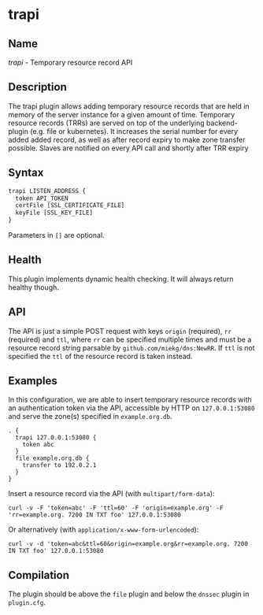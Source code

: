 # trapi

## Name

*trapi* - Temporary resource record API

## Description

The trapi plugin allows adding temporary resource records that are held in memory of the server 
instance for a given amount of time. Temporary resource records (TRRs) are served on top of the 
underlying backend-plugin (e.g. file or kubernetes). It increases the serial number for every added 
added record, as well as after record expiry to make zone transfer possible. Slaves are notified 
on every API call and shortly after TRR expiry 

## Syntax

~~~ txt
trapi LISTEN_ADDRESS {
  token API_TOKEN
  certFile [SSL_CERTIFICATE_FILE]
  keyFile [SSL_KEY_FILE]
}
~~~

Parameters in `[]` are optional.

## Health

This plugin implements dynamic health checking. It will always return healthy though.

## API

The API is just a simple POST request with keys `origin` (required), `rr` (required) and `ttl`,
where `rr` can be specified multiple times and must be a resource record string parsable by `github.com/miekg/dns:NewRR`. 
If `ttl` is not specified the `ttl` of the resource record is taken instead.

## Examples

In this configuration, we are able to insert temporary resource records with an authentication token
via the API, accessible by HTTP on `127.0.0.1:53080` and serve the zone(s) specified in `example.org.db`.

``` corefile
. {
  trapi 127.0.0.1:53080 {
    token abc
  }
  file example.org.db {
    transfer to 192.0.2.1
  }
}
```

Insert a resource record via the API (with `multipart/form-data`):
```
curl -v -F 'token=abc' -F 'ttl=60' -F 'origin=example.org' -F 'rr=example.org. 7200 IN TXT foo' 127.0.0.1:53080
```

Or alternatively (with `application/x-www-form-urlencoded`):
```
curl -v -d 'token=abc&ttl=60&origin=example.org&rr=example.org. 7200 IN TXT foo' 127.0.0.1:53080
```

## Compilation

The plugin should be above the `file` plugin and below the `dnssec` plugin in `plugin.cfg`.
